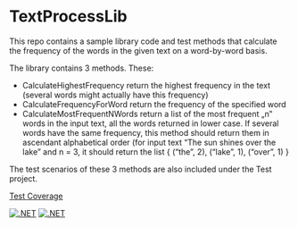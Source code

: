 # TextProcessLib
This repo contains a sample library code and test methods that calculate the frequency of the words in the given text on a word-by-word basis.

The library contains 3 methods. These:

- CalculateHighestFrequency return the highest frequency in the text (several words might actually have this frequency) 
- CalculateFrequencyForWord return the frequency of the specified word 
- CalculateMostFrequentNWords return a list of the most frequent „n‟ words in the input text, all the words returned in lower case. If several words have the same frequency, this method should return them in ascendant alphabetical order (for input text “The sun shines over the lake” and n = 3, it should return the list { (“the”, 2), (“lake”, 1), (“over”, 1) } 


The test scenarios of these 3 methods are also included under the Test project.

[Test Coverage](https://github.com/akorez/TextProcessLib/actions/runs/8914373902)


[![.NET](https://github.com/akorez/TextProcessLib/actions/workflows/tests.yml/badge.svg)](https://github.com/akorez/TextProcessLib/actions/workflows/tests.yml) [![.NET](https://github.com/akorez/TextProcessLib/actions/workflows/tests.yml/badge.svg)](https://github.com/akorez/TextProcessLib/actions/workflows/tests.yml)



